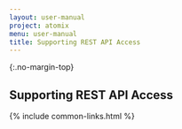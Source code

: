 ```yaml
---
layout: user-manual
project: atomix
menu: user-manual
title: Supporting REST API Access
---
```


{:.no-margin-top}

## Supporting REST API Access

{% include common-links.html %}
